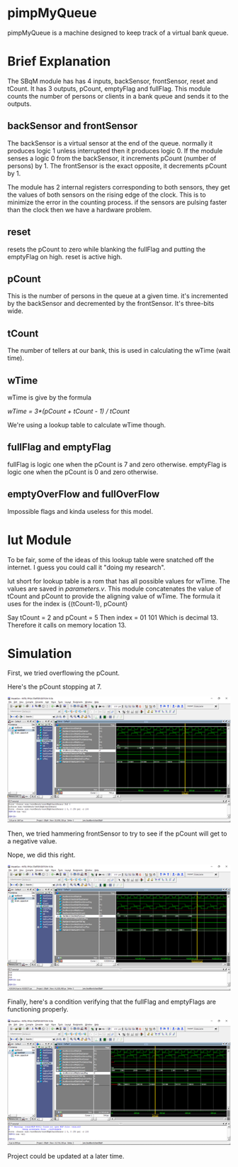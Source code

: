# pimpMyQueue

pimpMyQueue is a machine designed to keep track of a virtual bank queue.

# Brief Explanation

The SBqM module has has 4 inputs, backSensor, frontSensor, reset and tCount.
It has 3 outputs, pCount, emptyFlag and fullFlag.
This module counts the number of persons or clients in a bank queue and sends it to the outputs.


## backSensor and frontSensor

The backSensor is a virtual sensor at the end of the queue. normally it produces logic 1 unless interrupted then it produces logic 0.
If the module senses a logic 0 from the backSensor, it increments pCount (number of persons) by 1.
The frontSensor is the exact opposite, it decrements pCount by 1.

The module has 2 internal registers corresponding to both sensors, they get the values of both sensors on the rising edge of the clock.
This is to minimize the error in the counting process. if the sensors are pulsing faster than the clock then we have a hardware problem.

## reset

resets the pCount to zero while blanking the fullFlag and putting the emptyFlag on high.
reset is active high.

## pCount

This is the number of persons in the queue at a given time. it's incremented by the backSensor and decremented by the frontSensor.
It's three-bits wide.

## tCount

The number of tellers at our bank, this is used in calculating the wTime (wait time).

## wTime

wTime is give by the formula

*wTime = 3\*(pCount + tCount - 1) / tCount*

We're using a lookup table to calculate wTime though.

## fullFlag and emptyFlag

fullFlag is logic one when the pCount is 7 and zero otherwise.
emptyFlag is logic one when the pCount is 0 and zero otherwise.

## emptyOverFlow and fullOverFlow

Impossible flags and kinda useless for this model.

# lut Module

To be fair, some of the ideas of this lookup table were snatched off the internet.
I guess you could call it "doing my research".

lut short for lookup table is a rom that has all possible values for wTime.
The values are saved in *parameters.v*.
This module concatenates the value of tCount and pCount to provide the aligning value of wTime.
The formula it uses for the index is {(tCount-1), pCount}

Say tCount = 2 and pCount = 5
Then index = 01 101
Which is decimal 13.
Therefore it calls on memory location 13.

# Simulation

First, we tried overflowing the pCount.

Here's the pCount stopping at 7.

![alt_text](https://github.com/OsamaAdam98/pimpMyQueue/blob/master/positiveOverFlowCondition.PNG)

Then, we tried hammering frontSensor to try to see if the pCount will get to a negative value.

Nope, we did this right.

![alt_text](https://github.com/OsamaAdam98/pimpMyQueue/blob/master/negativeOverFlowCondition.PNG)

Finally, here's a condition verifying that the fullFlag and emptyFlags are functioning properly.

![alt_text](https://github.com/OsamaAdam98/pimpMyQueue/blob/master/flagsFunctioningProperly.PNG)

Project could be updated at a later time.

